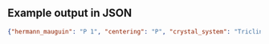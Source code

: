 ## Example output in JSON

```json
{"hermann_mauguin": "P 1", "centering": "P", "crystal_system": "Triclinic", "number": 1, "point_group": "1", "is_standard": true, "schoenflies": "C1^1", "laue": "-1", "cctbx_name": "P 1", "hall": " P 1"}
```